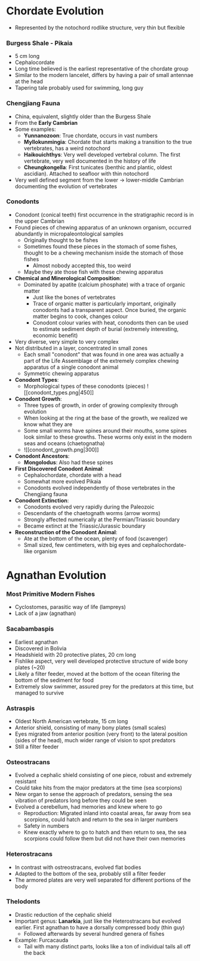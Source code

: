 # Chordate Evolution
 - Represented by the notochord rodlike structure, very thin but flexible

### Burgess Shale - Pikaia
 - 5 cm long
 - Cephalocordate
 - Long time believed is the earliest representative of the chordate group
 - Similar to the modern lancelet, differs by having a pair of small antennae at the head
 - Tapering tale probably used for swimming, long guy

### Chengjiang Fauna
 - China, equivalent, slightly older than the Burgess Shale
 - From the **Early Cambrian**
 - Some examples:
	 - **Yunnanozoon**: True chordate, occurs in vast numbers
	 - **Myllokunmingia**: Chordate that starts making a transition to the true vertebrates, has a weird notochord
	 - **Haikouichthys**: Very well developed vertebral column. The first vertebrate, very well documented in the history of life
	 - **Cheungkongella**: First tunicates (benthic and plantic, oldest ascidian). Attached to seafloor with thin notochord
 - Very well defined segment from the lower -> lower-middle Cambrian documenting the evolution of vertebrates

### Conodonts
 - Conodont (conical teeth) first occurrence in the stratigraphic record is in the upper Cambrian
 - Found pieces of chewing apparatus of an unknown organism, occurred abundantly in micropaleontological samples
	 - Originally thought to be fishes
	 - Sometimes found these pieces in the stomach of some fishes, thought to be a chewing mechanism inside the stomach of those fishes
		 - Almost nobody accepted this, too weird
	 - Maybe they ate those fish with these chewing apparatus
 - **Chemical and Minerological Composition**:
	 - Dominated by apatite (calcium phosphate) with a trace of organic matter
		 - Just like the bones of vertebrates
		 - Trace of organic matter is particularly important, originally conodonts had a transparent aspect. Once buried, the organic matter begins to cook, changes colour
		 - Conodont colour varies with heat, conodonts then can be used to estimate sediment depth of burial (extremely interesting, economic benefit)
 - Very diverse, very simple to very complex
 - Not distributed in a layer, concentrated in small zones
	 - Each small "conodont" that was found in one area was actually a part of the Life Assemblage of the extremely complex chewing apparatus of a single conodont animal
	 - Symmetric chewing apparatus
 - **Conodont Types**:
	 - Morphological types of these conodonts (pieces)
		![[conodont_types.png|450]]
 - **Conodont Growth**:
	 - Three types of growth, in order of growing complexity through evolution
	 - When looking at the ring at the base of the growth, we realized we know what they are
	 - Some small worms have spines around their mouths, some spines look similar to these growths. These worms only exist in the modern seas and oceans (chaetognatha)
	 - ![[conodont_growth.png|300]]
 - **Conodont Ancestors**:
	 - **Mongolodus**: Also had these spines
 - **First Discovered Conodont Animal**:
	- Cephalochordate, chordate with a head
	- Somewhat more evolved Pikaia
	- Conodonts evolved independently of those vertebrates in the Chengjiang fauna
- **Conodont Extinction**:
	- Conodonts evolved very rapidly during the Paleozoic
	- Descendants of the chaetognath worms (arrow worms)
	- Strongly affected numerically at the Permian/Triassic boundary
	- Became extinct at the Triassic/Jurassic boundary
- **Reconstruction of the Conodont Animal**: 
	- Ate at the bottom of the ocean, plenty of food (scavenger)
	- Small sized, few centimeters, with big eyes and cephalochordate-like organism

# Agnathan Evolution
### Most Primitive Modern Fishes
 - Cyclostomes, parasitic way of life (lampreys)
 - Lack of a jaw (agnathan)

### **Sacabambaspis**
 - Earliest agnathan
 - Discovered in Bolivia
 - Headshield with 20 protective plates, 20 cm long
 - Fishlike aspect, very well developed protective structure of wide bony plates (~20)
 - Likely a filter feeder, moved at the bottom of the ocean filtering the bottom of the sediment for food
 - Extremely slow swimmer, assured prey for the predators at this time, but managed to survive

### **Astraspis**
 - Oldest North American vertebrate, 15 cm long
 - Anterior shield, consisting of many bony plates (small scales)
 - Eyes migrated from anterior position (very front) to the lateral position (sides of the head), much wider range of vision to spot predators
 - Still a filter feeder

### **Osteostracans**
 - Evolved a cephalic shield consisting of one piece, robust and extremely resistant
 - Could take hits from the major predators at the time (sea scorpions)
 - New organ to sense the approach of predators, sensing the sea vibration of predators long before they could be seen
 - Evolved a cerebellum, had memories and knew where to go
	 - Reproduction: Migrated inland into coastal areas, far away from sea scorpions, could hatch and return to the sea in larger numbers
	 - Safety in numbers
	 - Knew exactly where to go to hatch and then return to sea, the sea scorpions could follow them but did not have their own memories

### Heterostracans
- In contrast with ostreostracans, evolved flat bodies
- Adapted to the bottom of the sea, probably still a filter feeder
- The armored plates are very well separated for different portions of the body

### Thelodonts
 - Drastic reduction of the cephalic shield
 - Important genus: **Lanarkia**, just like the Heterostracans but evolved earlier. First agnathan to have a dorsally compressed body (thin guy)
	 - Followed afterwards by several hundred genera of fishes
 - Example: Furcacauda
	 - Tail with many distinct parts, looks like a ton of individual tails all off the back
